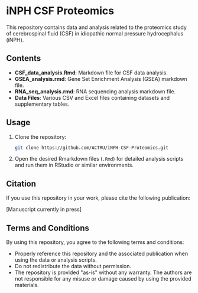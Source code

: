 
# iNPH CSF Proteomics

This repository contains data and analysis related to the proteomics study of cerebrospinal fluid (CSF) in idiopathic normal pressure hydrocephalus (iNPH).

## Contents

- **CSF_data_analysis.Rmd**: Markdown file for CSF data analysis.
- **GSEA_analysis.rmd**: Gene Set Enrichment Analysis (GSEA) markdown file.
- **RNA_seq_analysis.rmd**: RNA sequencing analysis markdown file.
- **Data Files**: Various CSV and Excel files containing datasets and supplementary tables.

## Usage

1. Clone the repository:
   ```bash
   git clone https://github.com/ACTRU/iNPH-CSF-Proteomics.git
   ```
2. Open the desired Rmarkdown files (`.Rmd`) for detailed analysis scripts and run them in RStudio or similar environments.

## Citation

If you use this repository in your work, please cite the following publication:

[Manuscript currently in press]

## Terms and Conditions

By using this repository, you agree to the following terms and conditions:
- Properly reference this repository and the associated publication when using the data or analysis scripts.
- Do not redistribute the data without permission.
- The repository is provided "as-is" without any warranty. The authors are not responsible for any misuse or damage caused by using the provided materials.
